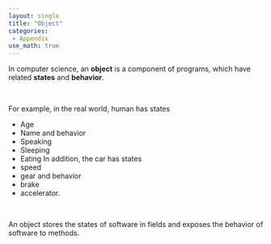 ```yaml
---
layout: single
title: "Object"
categories:
 - Appendix
use_math: true
---
```

In computer science, an **object** is a component of programs, which have related **states** and **behavior**.

<br/>

For example, in the real world, human has states
- Age
- Name
and behavior
- Speaking
- Sleeping
- Eating
In addition, the car has states
- speed
- gear
and behavior
- brake
- accelerator.

<br/>

An object stores the states of software in fields and exposes the behavior of software to methods.
